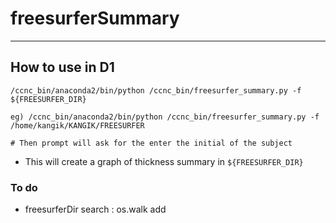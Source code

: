 # freesurferSummary

---

## How to use in D1

```
/ccnc_bin/anaconda2/bin/python /ccnc_bin/freesurfer_summary.py -f ${FREESURFER_DIR}

eg) /ccnc_bin/anaconda2/bin/python /ccnc_bin/freesurfer_summary.py -f /home/kangik/KANGIK/FREESURFER

# Then prompt will ask for the enter the initial of the subject
```

- This will create a graph of thickness summary in `${FREESURFER_DIR}`

### To do
- freesurferDir search : os.walk add

